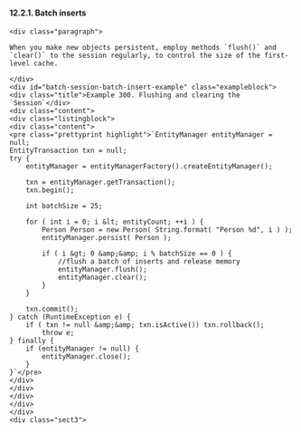 #### 12.2.1. Batch inserts

    <div class="paragraph">

    When you make new objects persistent, employ methods `flush()` and `clear()` to the session regularly, to control the size of the first-level cache.

    </div>
    <div id="batch-session-batch-insert-example" class="exampleblock">
    <div class="title">Example 300. Flushing and clearing the `Session`</div>
    <div class="content">
    <div class="listingblock">
    <div class="content">
    <pre class="prettyprint highlight">`EntityManager entityManager = null;
    EntityTransaction txn = null;
    try {
        entityManager = entityManagerFactory().createEntityManager();

        txn = entityManager.getTransaction();
        txn.begin();

        int batchSize = 25;

        for ( int i = 0; i &lt; entityCount; ++i ) {
            Person Person = new Person( String.format( "Person %d", i ) );
            entityManager.persist( Person );

            if ( i &gt; 0 &amp;&amp; i % batchSize == 0 ) {
                //flush a batch of inserts and release memory
                entityManager.flush();
                entityManager.clear();
            }
        }

        txn.commit();
    } catch (RuntimeException e) {
        if ( txn != null &amp;&amp; txn.isActive()) txn.rollback();
            throw e;
    } finally {
        if (entityManager != null) {
            entityManager.close();
        }
    }`</pre>
    </div>
    </div>
    </div>
    </div>
    </div>
    <div class="sect3">